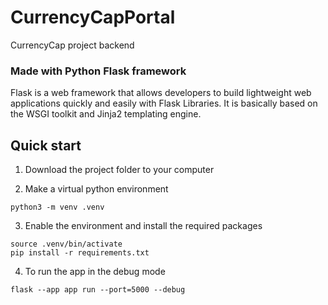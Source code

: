 # CurrencyCapPortal
CurrencyCap project backend

### Made with Python Flask framework

Flask is a web framework that allows developers to build lightweight web applications quickly and easily with Flask Libraries. It is basically based on the WSGI toolkit and Jinja2 templating engine.

## Quick start

1. Download the project folder to your computer

2. Make a virtual python environment

  ```
  python3 -m venv .venv
  ```

3. Enable the environment and install the required packages

  ```
  source .venv/bin/activate
  pip install -r requirements.txt
  ```

4. To run the app in the debug mode
  ```
  flask --app app run --port=5000 --debug
  ```